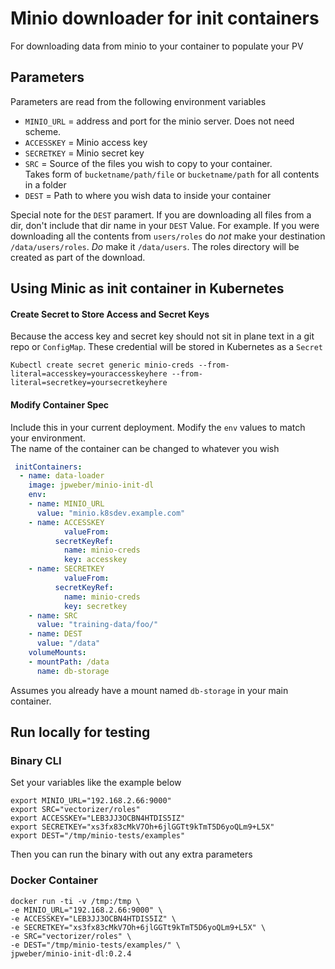 # Minio downloader for init containers

For downloading data from minio to your container to populate your PV

## Parameters
Parameters are read from the following environment variables  
- `MINIO_URL` = address and port for the minio server. Does not need scheme.  
- `ACCESSKEY` = Minio access key  
- `SECRETKEY` = Minio secret key  
- `SRC` = Source of the files you wish to copy to your container.  
Takes form of `bucketname/path/file` or `bucketname/path` for all contents in a folder  
- `DEST` = Path to where you wish data to inside your container  

Special note for the `DEST` paramert. If you are downloading all files from a dir, don't include that dir name in your `DEST` Value. For example. If you were downloading all the contents from `users/roles` do _not_ make your destination `/data/users/roles`. *Do* make it `/data/users`. The roles directory will be created as part of the download. 



## Using Minic as init container in Kubernetes

#### Create Secret to Store Access and Secret Keys
Because the access key and secret key should not sit in plane text in a git repo or `ConfigMap`. These credential will be stored in Kubernetes as a `Secret`

``` shell
Kubectl create secret generic minio-creds --from-literal=accesskey=youraccesskeyhere --from-literal=secretkey=yoursecretkeyhere 
```

#### Modify Container Spec
Include this in your current deployment. Modify the `env` values to match your environment.  
The name of the container can be changed to whatever you wish

``` yaml
 initContainers:
  - name: data-loader 
    image: jpweber/minio-init-dl
    env:
    - name: MINIO_URL
      value: "minio.k8sdev.example.com"
    - name: ACCESSKEY
			valueFrom:
          secretKeyRef:
            name: minio-creds
            key: accesskey
    - name: SECRETKEY
			valueFrom:
          secretKeyRef:
            name: minio-creds
            key: secretkey
    - name: SRC
      value: "training-data/foo/"
    - name: DEST
      value: "/data"
    volumeMounts:
    - mountPath: /data
      name: db-storage
```

Assumes you already have a mount named `db-storage` in your main container. 

## Run locally for testing

### Binary CLI
Set your variables like the example below
``` shell
export MINIO_URL="192.168.2.66:9000"
export SRC="vectorizer/roles"
export ACCESSKEY="LEB3JJ3OCBN4HTDIS5IZ"
export SECRETKEY="xs3fx83cMkV7Oh+6jlGGTt9kTmT5D6yoQLm9+L5X"
export DEST="/tmp/minio-tests/examples"
```
Then you can run the binary with out any extra parameters

### Docker Container

``` shell
docker run -ti -v /tmp:/tmp \
-e MINIO_URL="192.168.2.66:9000" \
-e ACCESSKEY="LEB3JJ3OCBN4HTDIS5IZ" \
-e SECRETKEY="xs3fx83cMkV7Oh+6jlGGTt9kTmT5D6yoQLm9+L5X" \
-e SRC="vectorizer/roles" \
-e DEST="/tmp/minio-tests/examples/" \
jpweber/minio-init-dl:0.2.4
```